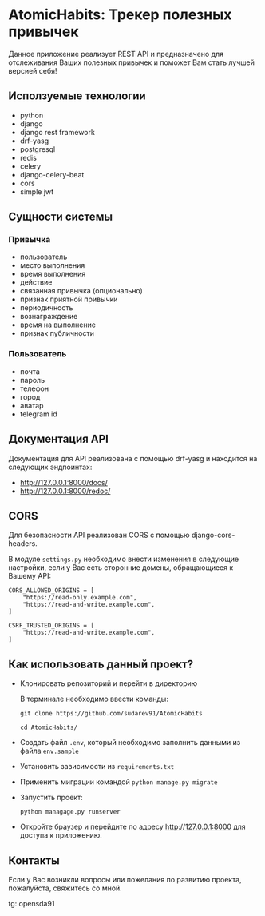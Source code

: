 # AtomicHabits: Трекер полезных привычек
Данное приложение реализует REST API и предназначено для отслеживания Ваших полезных привычек и поможет Вам стать лучшей версией себя!

## Исползуемые технологии
  * python
  * django
  * django rest framework
  * drf-yasg
  * postgresql
  * redis
  * celery
  * django-celery-beat
  * cors
  * simple jwt

## Сущности системы
  ### Привычка
  * пользователь
  * место выполнения
  * время выполнения
  * действие
  * связанная привычка (опционально)
  * признак приятной привычки
  * периодичность
  * вознаграждение
  * время на выполнение
  * признак публичности

### Пользователь
* почта
* пароль
* телефон 
* город 
* аватар
* telegram id 


## Документация API
Документация для API реализована с помощью drf-yasg и находится на следующих эндпоинтах:
* http://127.0.0.1:8000/docs/
* http://127.0.0.1:8000/redoc/

## CORS
Для безопасности API реализован CORS с помощью django-cors-headers. 

В модуле ``settings.py`` необходимо внести изменения в следующие настройки, если у Вас есть сторонние домены, обращающиеся к Вашему API:

```
CORS_ALLOWED_ORIGINS = [
    "https://read-only.example.com",
    "https://read-and-write.example.com",
]

CSRF_TRUSTED_ORIGINS = [
    "https://read-and-write.example.com",
]
```

## Как использовать данный проект?

- Клонировать репозиторий и перейти в директорию
  
  В терминале необходимо ввести команды:
  ```
  git clone https://github.com/sudarev91/AtomicHabits
  ```
  ```
  cd AtomicHabits/
  ```
- Создать файл ``.env``, который необходимо заполнить данными из файла ``env.sample``
- Установить зависимости из ``requirements.txt``
- Применить миграции командой ``python manage.py migrate``
- Запустить проект:

  ```
  python managage.py runserver
  ```
- Откройте браузер и перейдите по адресу http://127.0.0.1:8000 для доступа к приложению.

## Контакты

Если у Вас возникли вопросы или пожелания по развитию проекта, пожалуйста, свяжитесь со мной.

tg: opensda91